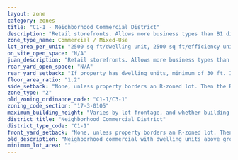 ```yaml
---
layout: zone
category: zones
title: "C1-1 - Neighborhood Commercial District"
description: "Retail storefronts. Allows more business types than B1 districts, including liquor stores, warehouses, and auto shops. Apartments permitted above the ground floor."
zone_type_name: Commercial / Mixed-Use
lot_area_per_unit: "2500 sq ft/dwelling unit, 2500 sq ft/efficiency unit, no SRO units allowed"
on_site_open_space: "N/A"
juan_description: "Retail storefronts. Allows more business types than B1 districts, including liquor stores, warehouses, and auto shops. Apartments permitted above the ground floor."
rear_yard_open_space: "N/A"
rear_yard_setback: "If property has dwelling units, minimum of 30 ft. If its rear property line borders the side property line of an R-zoned lot, the rear setback must equal the side setback of the R-zoned lot. If rear line borders the R lot&#39;s rear line, setback must be at least 16 ft."
floor_area_ratio: "1.2"
side_setback: "None, unless property borders an R-zoned lot. Then the R lot&#39;s front setback applies."
zone_type: "2"
old_zoning_ordinance_code: "C1-1/C3-1"
zoning_code_section: "17-3-0105"
maximum_building_height: "Varies by lot frontage, and whether building has ground-floor commercial space. (See 17-3-0408)"
district_title: "Neighborhood Commercial District"
district_type_code: "C1-1"
front_yard_setback: "None, unless property borders an R-zoned lot. Then the front setback must be at least 50% of the R lot&#39;s front setback. (See 17-3-0404.)"
old_description: "Neighborhood commercial with dwelling units above ground"
minimum_lot_area: ""
---
```

